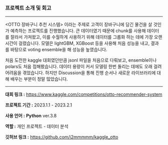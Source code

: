 ### 프로젝트 소개 및 회고

---

<OTTO 장바구니 추천 시스템> 이라는 주제로 고객이 장바구니에 담긴 물건을 살 것인가 예측하는 프로젝트를 진행했습니다. 큰 데이터였기 때문에 chunk를 사용해 데이터를 잘라서 가져왔고, 이를 수월하게 사용하기 위해 데이터를 그룹화 하는 데에 가장 오랜 시간이 걸렸습니다. 모델은 lightGBM, XGBoost 등을 사용해 처음 성능을 내고, 결과를 바탕으로 voting ensemble을 해 성능을 높였습니다.

처음 도전한 kaggle 대회였던만큼 jsonl 파일을 처음으로 다뤄보고, ensemble이나 polars도 처음 접해봤습니다. 데이터 용량이 커서 모델링 한번 돌리는 데에도 오래 걸려 어려움을 겪었습니다. 하지만 Discussion을 통해 진행 순서나 새로운 라이브러리에 대해 배우는 부분이 정말 많았습니다.

---

**대회 링크 :** https://www.kaggle.com/competitions/otto-recommender-system

**프로젝트 기간 :** 2023.1.1 - 2023.2.1

**사용 언어 :**  **Python** ver.3.8

**역할 :** 개인 프로젝트 - 데이터 분석

**깃허브 링크 :** https://github.com/i2mmmmm/kaggle_otto
